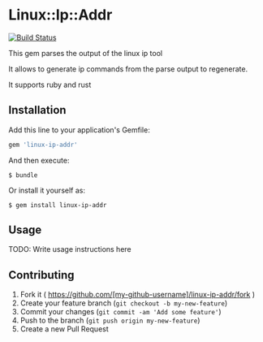# Linux::Ip::Addr

[![Build Status](https://travis-ci.org/mabels/gem-linux-ip-addr.svg?branch=master)](https://travis-ci.org/mabels/gem-linux-ip-addr)

This gem parses the output of the linux ip tool

It allows to generate ip commands from the parse output
to regenerate.

It supports ruby and rust


## Installation

Add this line to your application's Gemfile:

```ruby
gem 'linux-ip-addr'
```

And then execute:

    $ bundle

Or install it yourself as:

    $ gem install linux-ip-addr

## Usage

TODO: Write usage instructions here

## Contributing

1. Fork it ( https://github.com/[my-github-username]/linux-ip-addr/fork )
2. Create your feature branch (`git checkout -b my-new-feature`)
3. Commit your changes (`git commit -am 'Add some feature'`)
4. Push to the branch (`git push origin my-new-feature`)
5. Create a new Pull Request
